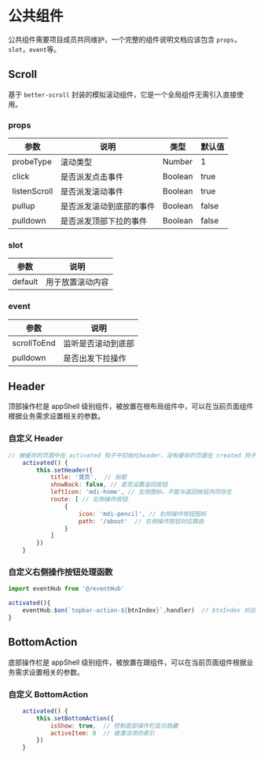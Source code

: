 # 公共组件

公共组件需要项目成员共同维护，一个完整的组件说明文档应该包含 `props`，`slot`，`event`等。

## Scroll

基于 `better-scroll` 封装的模拟滚动组件，它是一个全局组件无需引入直接使用。

### props

| 参数         | 说明                     | 类型    | 默认值 |
| ------------ | ------------------------ | ------- | ------ |
| probeType    | 滚动类型                 | Number  | 1      |
| click        | 是否派发点击事件         | Boolean | true   |
| listenScroll | 是否派发滚动事件         | Boolean | true   |
| pullup       | 是否派发滚动到底部的事件 | Boolean | false  |
| pulldown     | 是否派发顶部下拉的事件   | Boolean | false  |

### slot

| 参数    | 说明             |
| ------- | ---------------- |
| default | 用于放置滚动内容 |

### event

| 参数        | 说明               |
| ----------- | ------------------ |
| scrollToEnd | 监听是否滚动到底部 |
| pulldown    | 是否出发下拉操作   |

## Header

顶部操作栏是 appShell 级别组件，被放置在根布局组件中，可以在当前页面组件根据业务需求设置相关的参数。

### 自定义 Header

```js
// 被缓存的页面中在 activated 钩子中初始化header，没有缓存的页面在 created 钩子中初始化
    activated() {
        this.setHeader({
            title: '首页',  // 标题
            showBack: false, // 是否设置返回按钮
            leftIcon: 'mdi-home', // 左侧图标，不能与返回按钮共同存在
            route: [ // 右侧操作按钮
                {
                    icon: 'mdi-pencil', // 右侧操作按钮图标
                    path: '/about'  // 右侧操作按钮对应路由
                }
            ]
        })
    }
```

### 自定义右侧操作按钮处理函数

```js
import eventHub from '@/eventHub'

activated(){
    eventHub.$on(`topbar-action-${btnIndex}`,handler)  // btnIndex 对应右侧按钮索引，handler为对应的处理函数
}
```

## BottomAction

底部操作栏是 appShell 级别组件，被放置在跟组件，可以在当前页面组件根据业务需求设置相关的参数。

### 自定义 BottomAction

```js
    activated() {
        this.setBottomAction({
            isShow: true,  // 控制底部操作栏显示隐藏
            activeItem: 0  // 被激活项的索引
        })
    }
```
